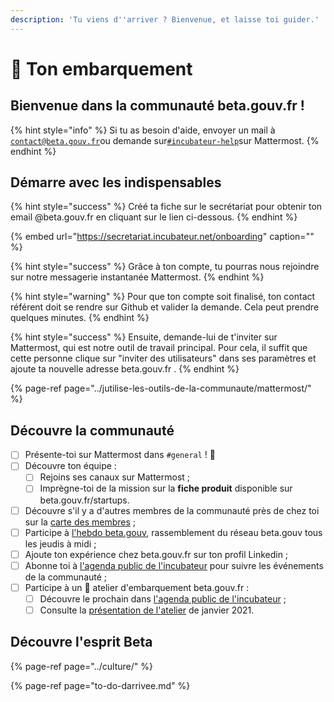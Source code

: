 ```yaml
---
description: 'Tu viens d''arriver ? Bienvenue, et laisse toi guider.'
---
```


# 🛫 Ton embarquement

## Bienvenue dans la communauté beta.gouv.fr ! 

{% hint style="info" %}
Si tu as besoin d'aide, envoyer un mail à [`contact@beta.gouv.fr`](mailto:contact@beta.gouv.Fr)ou demande sur[`#incubateur-help`](https://mattermost.incubateur.net/betagouv/channels/incubateur-help)sur Mattermost. 
{% endhint %}

## Démarre avec les indispensables

{% hint style="success" %}
Créé ta fiche sur le secrétariat  pour obtenir ton email @beta.gouv.fr en cliquant sur le lien ci-dessous.
{% endhint %}

{% embed url="https://secretariat.incubateur.net/onboarding" caption="" %}

{% hint style="success" %}
Grâce à ton compte, tu pourras nous rejoindre sur notre messagerie instantanée Mattermost.
{% endhint %}

{% hint style="warning" %}
Pour que ton compte soit finalisé, ton contact référent doit se rendre sur Github et valider la demande. Cela peut prendre quelques minutes. 
{% endhint %}

{% hint style="success" %}
Ensuite, demande-lui de t'inviter sur Mattermost, qui est notre outil de travail principal. Pour cela, il suffit que cette personne clique sur "inviter des utilisateurs" dans ses paramètres et ajoute ta nouvelle adresse beta.gouv.fr .
{% endhint %}

{% page-ref page="../jutilise-les-outils-de-la-communaute/mattermost/" %}

## Découvre la communauté

* [ ] Présente-toi sur Mattermost dans `#general` ! 👋
* [ ] Découvre ton équipe :
  * [ ] Rejoins ses canaux sur Mattermost ;
  * [ ] Imprègne-toi de la mission sur la **fiche produit** disponible sur beta.gouv.fr/startups.
* [ ] Découvre s'il y a d'autres membres de la communauté près de chez toi sur la [carte des membres](https://doc.incubateur.net/communaute/dinum/locaux/ou-travailler#beta-gouv-fr-en-dehors-de-paris) ;
* [ ] Participe à [l'hebdo beta.gouv](../actions-transverses/rituels/standup.md), rassemblement du réseau beta.gouv tous les jeudis à midi ;
* [ ] Ajoute ton expérience chez beta.gouv.fr sur ton profil Linkedin ;
* [ ] Abonne toi à [l'agenda public de l'incubateur](https://calendar.google.com/calendar/embed?src=0ieonqap1r5jeal5ugeuhoovlg%40group.calendar.google.com&ctz=Europe/Paris) pour suivre les événements de la communauté ; 
* [ ] Participe à un 🛫 atelier d'embarquement beta.gouv.fr :
  * [ ] Découvre le prochain dans [l'agenda public de l'incubateur](https://calendar.google.com/calendar/embed?src=0ieonqap1r5jeal5ugeuhoovlg%40group.calendar.google.com&ctz=Europe/Paris) ;
  * [ ] Consulte la [présentation de l'atelier](https://docs.google.com/presentation/d/1ded7iFFFaPuw9tKcj6g-xLBggAox-QNDjsMamECPqHU/edit#slide=id.p3) de janvier 2021. 

## Découvre l'esprit Beta

{% page-ref page="../culture/" %}

{% page-ref page="to-do-darrivee.md" %}

